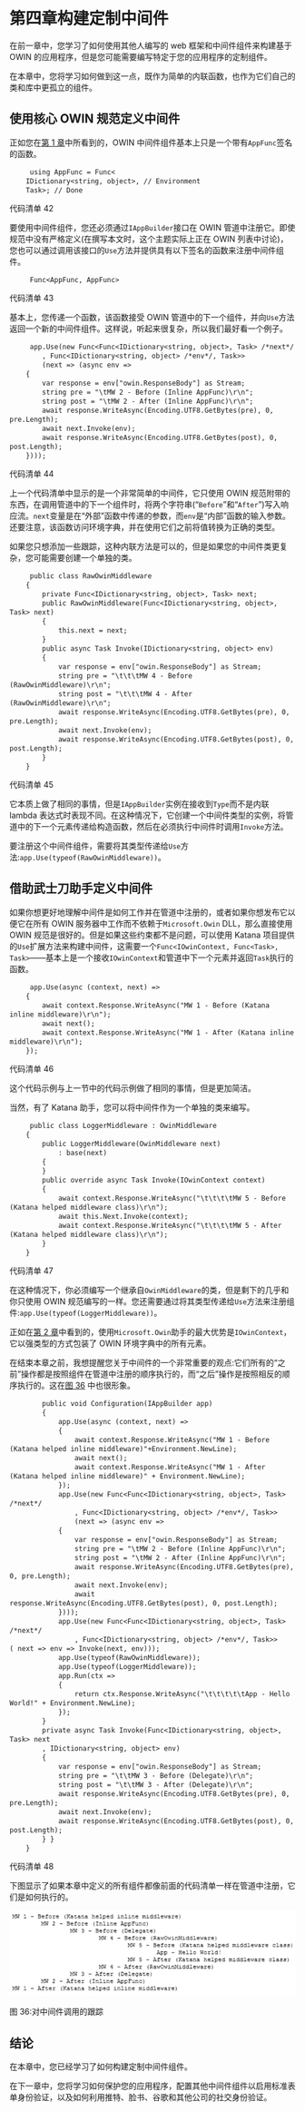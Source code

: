 # 第四章构建定制中间件

在前一章中，您学习了如何使用其他人编写的 web 框架和中间件组件来构建基于 OWIN 的应用程序，但是您可能需要编写特定于您的应用程序的定制组件。

在本章中，您将学习如何做到这一点，既作为简单的内联函数，也作为它们自己的类和库中更孤立的组件。

## 使用核心 OWIN 规范定义中间件

正如您在[第 1 章](1.html#_Chapter_1_)中所看到的，OWIN 中间件组件基本上只是一个带有`AppFunc`签名的函数。

```
     using AppFunc = Func<
    IDictionary<string, object>, // Environment
    Task>; // Done

```

代码清单 42

要使用中间件组件，您还必须通过`IAppBuilder`接口在 OWIN 管道中注册它。即使规范中没有严格定义(在撰写本文时，这个主题实际上正在 OWIN 列表中讨论)，您也可以通过调用该接口的`Use`方法并提供具有以下签名的函数来注册中间件组件。

```
     Func<AppFunc, AppFunc>

```

代码清单 43

基本上，您传递一个函数，该函数接受 OWIN 管道中的下一个组件，并向`Use`方法返回一个新的中间件组件。这样说，听起来很复杂，所以我们最好看一个例子。

```
     app.Use(new Func<Func<IDictionary<string, object>, Task> /*next*/
        , Func<IDictionary<string, object> /*env*/, Task>>
        (next => (async env =>
    {
        var response = env["owin.ResponseBody"] as Stream;
        string pre = "\tMW 2 - Before (Inline AppFunc)\r\n";
        string post = "\tMW 2 - After (Inline AppFunc)\r\n";
        await response.WriteAsync(Encoding.UTF8.GetBytes(pre), 0, pre.Length);
        await next.Invoke(env);
        await response.WriteAsync(Encoding.UTF8.GetBytes(post), 0, post.Length);
    })));

```

代码清单 44

上一个代码清单中显示的是一个非常简单的中间件，它只使用 OWIN 规范附带的东西，在调用管道中的下一个组件时，将两个字符串(“`Before`”和“`After`”)写入响应流。`next`变量是在“外部”函数中传递的参数，而`env`是“内部”函数的输入参数。还要注意，该函数访问环境字典，并在使用它们之前将值转换为正确的类型。

如果您只想添加一些跟踪，这种内联方法是可以的，但是如果您的中间件类更复杂，您可能需要创建一个单独的类。

```
     public class RawOwinMiddleware
    {
        private Func<IDictionary<string, object>, Task> next;
        public RawOwinMiddleware(Func<IDictionary<string, object>, Task> next)
        {
            this.next = next;
        }
        public async Task Invoke(IDictionary<string, object> env)
        {
            var response = env["owin.ResponseBody"] as Stream;
            string pre = "\t\t\tMW 4 - Before (RawOwinMiddleware)\r\n";
            string post = "\t\t\tMW 4 - After (RawOwinMiddleware)\r\n";
            await response.WriteAsync(Encoding.UTF8.GetBytes(pre), 0, pre.Length);
            await next.Invoke(env);
            await response.WriteAsync(Encoding.UTF8.GetBytes(post), 0, post.Length);
        }
    }

```

代码清单 45

它本质上做了相同的事情，但是`IAppBuilder`实例在接收到`Type`而不是内联 lambda 表达式时表现不同。在这种情况下，它创建一个中间件类型的实例，将管道中的下一个元素传递给构造函数，然后在必须执行中间件时调用`Invoke`方法。

要注册这个中间件组件，需要将其类型传递给`Use`方法:`app.Use(typeof(RawOwinMiddleware))`。

## 借助武士刀助手定义中间件

如果你想更好地理解中间件是如何工作并在管道中注册的，或者如果你想发布它以便它在所有 OWIN 服务器中工作而不依赖于`Microsoft.Owin` DLL，那么直接使用 OWIN 规范是很好的。但是如果这些约束都不是问题，可以使用 Katana 项目提供的`Use`扩展方法来构建中间件，这需要一个`Func<IOwinContext, Func<Task>, Task>`——基本上是一个接收`IOwinContext`和管道中下一个元素并返回`Task`执行的函数。

```
     app.Use(async (context, next) =>
    {
        await context.Response.WriteAsync("MW 1 - Before (Katana inline middleware)\r\n");
        await next();
        await context.Response.WriteAsync("MW 1 - After (Katana inline middleware)\r\n");
    });

```

代码清单 46

这个代码示例与上一节中的代码示例做了相同的事情，但是更加简洁。

当然，有了 Katana 助手，您可以将中间件作为一个单独的类来编写。

```
     public class LoggerMiddleware : OwinMiddleware
    {
        public LoggerMiddleware(OwinMiddleware next)
            : base(next)
        {
        }
        public override async Task Invoke(IOwinContext context)
        {
            await context.Response.WriteAsync("\t\t\t\tMW 5 - Before (Katana helped middleware class)\r\n");
            await this.Next.Invoke(context);
            await context.Response.WriteAsync("\t\t\t\tMW 5 - After (Katana helped middleware class)\r\n");
        }
    }

```

代码清单 47

在这种情况下，你必须编写一个继承自`OwinMiddleware`的类，但是剩下的几乎和你只使用 OWIN 规范编写的一样。您还需要通过将其类型传递给`Use`方法来注册组件:`app.Use(typeof(LoggerMiddleware))`。

正如在[第 2 章](2.html#_Chapter_2_)中看到的，使用`Microsoft.Owin`助手的最大优势是`IOwinContext`，它以强类型的方式包装了 OWIN 环境字典中的所有元素。

在结束本章之前，我想提醒您关于中间件的一个非常重要的观点:它们所有的“之前”操作都是按照组件在管道中注册的顺序执行的，而“之后”操作是按照相反的顺序执行的。这在[图 36](#Figure36) 中也很形象。

```
        public void Configuration(IAppBuilder app)
        {
            app.Use(async (context, next) =>
            {
                await context.Response.WriteAsync("MW 1 - Before (Katana helped inline middleware)"+Environment.NewLine);
                await next();
                await context.Response.WriteAsync("MW 1 - After (Katana helped inline middleware)" + Environment.NewLine);
            });
            app.Use(new Func<Func<IDictionary<string, object>, Task> /*next*/
                , Func<IDictionary<string, object> /*env*/, Task>>
                (next => (async env =>
            {
                var response = env["owin.ResponseBody"] as Stream;
                string pre = "\tMW 2 - Before (Inline AppFunc)\r\n";
                string post = "\tMW 2 - After (Inline AppFunc)\r\n";
                await response.WriteAsync(Encoding.UTF8.GetBytes(pre), 0, pre.Length);
                await next.Invoke(env);
                await response.WriteAsync(Encoding.UTF8.GetBytes(post), 0, post.Length);
            })));
            app.Use(new Func<Func<IDictionary<string, object>, Task> /*next*/
                , Func<IDictionary<string, object> /*env*/, Task>>             ( next => env => Invoke(next, env)));
            app.Use(typeof(RawOwinMiddleware));
            app.Use(typeof(LoggerMiddleware));
            app.Run(ctx =>
            {
                return ctx.Response.WriteAsync("\t\t\t\t\tApp - Hello World!" + Environment.NewLine);
            });
        }
        private async Task Invoke(Func<IDictionary<string, object>, Task> next
        , IDictionary<string, object> env)
        {
            var response = env["owin.ResponseBody"] as Stream;
            string pre = "\t\tMW 3 - Before (Delegate)\r\n";
            string post = "\t\tMW 3 - After (Delegate)\r\n";
            await response.WriteAsync(Encoding.UTF8.GetBytes(pre), 0, pre.Length);
            await next.Invoke(env);
            await response.WriteAsync(Encoding.UTF8.GetBytes(post), 0, post.Length);
        } }
    }

```

代码清单 48

下图显示了如果本章中定义的所有组件都像前面的代码清单一样在管道中注册，它们是如何执行的。

![](img/image041.png)

图 36:对中间件调用的跟踪

## 结论

在本章中，您已经学习了如何构建定制中间件组件。

在下一章中，您将学习如何保护您的应用程序，配置其他中间件组件以启用标准表单身份验证，以及如何利用推特、脸书、谷歌和其他公司的社交身份验证。